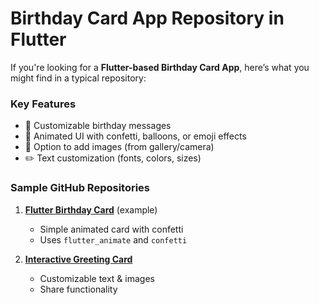 # Birthday Card App Repository in Flutter  

If you're looking for a **Flutter-based Birthday Card App**, here’s what you might find in a typical repository:  

### **Key Features**  
- 🎉 Customizable birthday messages  
- 🎨 Animated UI with confetti, balloons, or emoji effects  
- 📸 Option to add images (from gallery/camera)  
- ✏️ Text customization (fonts, colors, sizes)  


### **Sample GitHub Repositories**  
1. **[Flutter Birthday Card](https://github.com/yourusername/flutter-birthday-card)** (example)  
   - Simple animated card with confetti  
   - Uses `flutter_animate` and `confetti`  

2. **[Interactive Greeting Card](https://github.com/yourusername/flutter-greeting-card)**  
   - Customizable text & images  
   - Share functionality  

